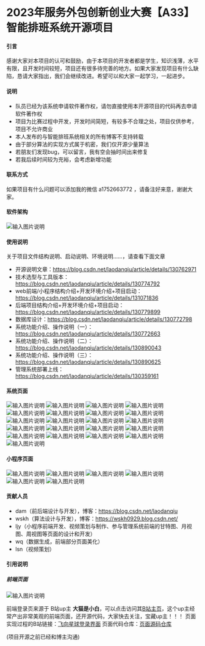 # 2023年服务外包创新创业大赛【A33】智能排班系统开源项目

#### 引言
感谢大家对本项目的认可和鼓励，由于本项目的开发者都是学生，知识浅薄，水平有限，且开发时间较短，项目还有很多待完善的地方。如果大家发现项目有什么缺陷，恳请大家指出，我们会继续改进。希望可以和大家一起学习，一起进步。

#### 说明
- 队员已经为该系统申请软件著作权，请勿直接使用本开源项目的代码再去申请软件著作权
- 项目为比赛过程中开发，开发时间简短，有较多不合理之处，项目仅供参考，项目不允许商业
- 本人发布的与智能排班系统相关的所有博客不支持转载
- 由于部分算法的实现方式属于机密，我们仅开源少量算法
- 若朋友们发现bug，可以留言，我有空会抽时间出来修复
- 若我后续时间较为充裕，会考虑新增功能

#### 联系方式
如果项目有什么问题可以添加我的微信 a1752663772 ，请备注好来意，谢谢大家。

#### 软件架构

![输入图片说明](Picture/%E6%9E%B6%E6%9E%84%E5%9B%BE.png)

#### 使用说明
关于项目文件结构说明、启动说明、环境说明……，请查看下面文章

- 开源说明文章：https://blog.csdn.net/laodanqiu/article/details/130762971
- 技术选型与工具版本：https://blog.csdn.net/laodanqiu/article/details/130774792
- web前端/小程序结构介绍+开发环境介绍+项目启动：https://blog.csdn.net/laodanqiu/article/details/131071836
- 后端项目结构介绍+开发环境介绍+项目启动：https://blog.csdn.net/laodanqiu/article/details/130779899
- 数据库设计：https://blog.csdn.net/laodanqiu/article/details/130772798
- 系统功能介绍、操作说明（一）：https://blog.csdn.net/laodanqiu/article/details/130772663
- 系统功能介绍、操作说明（二）：https://blog.csdn.net/laodanqiu/article/details/130890043
- 系统功能介绍、操作说明（三）：https://blog.csdn.net/laodanqiu/article/details/130890625
- 管理系统部署上线：https://blog.csdn.net/laodanqiu/article/details/130359161

#### 系统页面
![输入图片说明](Picture/%E7%99%BB%E5%BD%95%E9%A1%B5%E9%9D%A2.png)
![输入图片说明](Picture/%E4%BC%81%E4%B8%9A%E6%B3%A8%E5%86%8C%E9%A1%B5%E9%9D%A2.png)
![输入图片说明](Picture/%E4%BC%81%E4%B8%9A%E6%B3%A8%E5%86%8C%E9%82%AE%E4%BB%B6%E9%80%9A%E7%9F%A5.png)
![输入图片说明](Picture/%E7%B3%BB%E7%BB%9F%E7%AE%A1%E7%90%86%E5%91%98%E9%A6%96%E9%A1%B51.png)
![输入图片说明](Picture/%E7%B3%BB%E7%BB%9F%E7%AE%A1%E7%90%86%E5%91%98%E9%A6%96%E9%A1%B52.png)
![输入图片说明](Picture/%E4%BC%81%E4%B8%9A%E7%AE%A1%E7%90%86%E5%91%98%E9%A6%96%E9%A1%B5.png)
![输入图片说明](Picture/%E9%97%A8%E5%BA%97%E7%AE%A1%E7%90%86%E5%91%98%E9%A6%96%E9%A1%B5.png)
![输入图片说明](Picture/%E4%B8%AA%E4%BA%BA%E4%B8%AD%E5%BF%83.png)
![输入图片说明](Picture/%E6%93%8D%E4%BD%9C%E6%97%A5%E5%BF%97.png)
![输入图片说明](Picture/%E7%99%BB%E5%BD%95%E6%97%A5%E5%BF%97.png)
![输入图片说明](Picture/%E4%BC%81%E4%B8%9A%E7%AE%A1%E7%90%86.png)
![输入图片说明](Picture/%E8%A7%92%E8%89%B2%E7%AE%A1%E7%90%86.png)
![输入图片说明](Picture/%E7%94%A8%E6%88%B7%E7%AE%A1%E7%90%86.png)
![输入图片说明](Picture/%E9%97%A8%E5%BA%97%E7%AE%A1%E7%90%86.png)
![输入图片说明](Picture/%E9%97%A8%E5%BA%97%E8%8A%82%E6%97%A5%E7%AE%A1%E7%90%86.png)
![输入图片说明](Picture/%E5%AE%9A%E6%97%B6%E9%80%9A%E7%9F%A5.png)
![输入图片说明](Picture/%E9%80%9A%E7%9F%A5%E6%A0%B7%E5%BC%8F.png)
![输入图片说明](Picture/%E6%8C%89%E7%85%A7%E8%81%8C%E4%BD%8D%E6%9F%A5%E8%AF%A2%E6%9C%88%E8%A7%86%E5%9B%BE.png)
![输入图片说明](Picture/%E7%94%98%E7%89%B9%E5%9B%BE%E6%9F%A5%E7%9C%8B.png)
![输入图片说明](Picture/%E6%8C%89%E5%91%98%E5%B7%A5%E6%9F%A5%E8%AF%A2%E6%9C%88%E8%A7%86%E5%9B%BE.png)
![输入图片说明](Picture/%E5%91%A8%E8%A7%86%E5%9B%BE.png)
#### 小程序页面
![输入图片说明](Picture/%E5%B0%8F%E7%A8%8B%E5%BA%8F%E7%99%BB%E5%BD%95.png)
![输入图片说明](Picture/%E4%BB%8A%E6%97%A5%E6%8E%92%E7%8F%AD.png)
![输入图片说明](Picture/%E6%97%A5%E7%A8%8B%E8%A1%A8%E6%9F%A5%E7%9C%8B.png)
![输入图片说明](Picture/%E9%80%9A%E7%9F%A5%E6%9F%A5%E7%9C%8B.png)
![输入图片说明](Picture/%E7%94%A8%E6%88%B7%E4%BF%A1%E6%81%AF%E7%BC%96%E8%BE%91.png)
![输入图片说明](Picture/%E5%B7%A5%E4%BD%9C%E5%81%8F%E5%A5%BD%E8%AE%BE%E7%BD%AE.png)


#### 贡献人员

- dam（前后端设计与开发），博客：https://blog.csdn.net/laodanqiu
- wskh（算法设计与开发），博客：https://wskh0929.blog.csdn.net/
- ljy（小程序前端开发、视频策划与制作、参与管理系统前端的甘特图、月视图、周视图等页面的设计和开发）
- wq（数据生成，前端部分页面美化）
- lsn（视频策划）

#### 引用说明
##### 前端页面

![输入图片说明](Picture/%E5%B0%8F%E7%99%BD%E7%99%BB%E5%BD%95%E9%A1%B5.png)



前端登录页来源于 B站up主 **大猫是小白**，可以点击访问其[B站主页](https://space.bilibili.com/172008592)，这个up主经常产出非常美观的前端页面，还开源代码，大家快去关注，宝藏up主！！！
页面实现过程的B站链接：[飞向星球登录界面](https://www.bilibili.com/video/BV1Zs4y1Z7KZ/?spm_id_from=333.999.0.0&vd_source=fe99912747bb055ab8005cecfd22a314)
页面代码仓库：[页面源码仓库](https://gitee.com/mao-yongyao/login-page-seven)

(项目开源之前已经和博主沟通)
